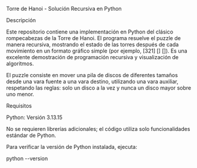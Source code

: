 Torre de Hanoi - Solución Recursiva en Python

Descripción

Este repositorio contiene una implementación en Python del clásico rompecabezas de la Torre de Hanoi. El programa resuelve el puzzle de manera recursiva, mostrando el estado de las torres después de cada movimiento en un formato gráfico simple (por ejemplo, [321] [] []). Es una excelente demostración de programación recursiva y visualización de algoritmos.

El puzzle consiste en mover una pila de discos de diferentes tamaños desde una vara fuente a una vara destino, utilizando una vara auxiliar, respetando las reglas: solo un disco a la vez y nunca un disco mayor sobre uno menor.

Requisitos





Python: Versión 3.13.15



No se requieren librerías adicionales; el código utiliza solo funcionalidades estándar de Python.

Para verificar la versión de Python instalada, ejecuta:

python --version
